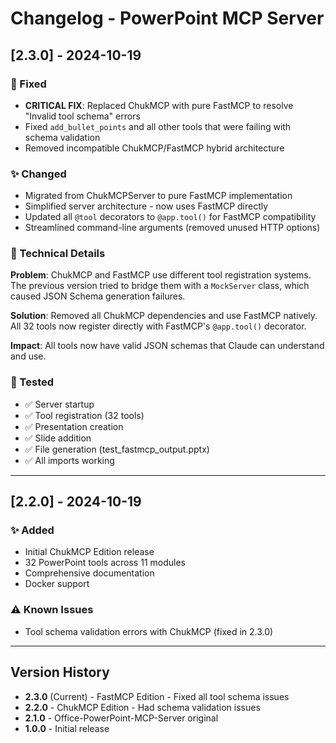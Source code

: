 # Changelog - PowerPoint MCP Server

## [2.3.0] - 2024-10-19

### 🔧 Fixed
- **CRITICAL FIX**: Replaced ChukMCP with pure FastMCP to resolve "Invalid tool schema" errors
- Fixed `add_bullet_points` and all other tools that were failing with schema validation
- Removed incompatible ChukMCP/FastMCP hybrid architecture

### ✨ Changed
- Migrated from ChukMCPServer to pure FastMCP implementation
- Simplified server architecture - now uses FastMCP directly
- Updated all `@tool` decorators to `@app.tool()` for FastMCP compatibility
- Streamlined command-line arguments (removed unused HTTP options)

### 📝 Technical Details
**Problem**: ChukMCP and FastMCP use different tool registration systems. The previous version tried to bridge them with a `MockServer` class, which caused JSON Schema generation failures.

**Solution**: Removed all ChukMCP dependencies and use FastMCP natively. All 32 tools now register directly with FastMCP's `@app.tool()` decorator.

**Impact**: All tools now have valid JSON schemas that Claude can understand and use.

### 🧪 Tested
- ✅ Server startup
- ✅ Tool registration (32 tools)
- ✅ Presentation creation
- ✅ Slide addition
- ✅ File generation (test_fastmcp_output.pptx)
- ✅ All imports working

---

## [2.2.0] - 2024-10-19

### ✨ Added
- Initial ChukMCP Edition release
- 32 PowerPoint tools across 11 modules
- Comprehensive documentation
- Docker support

### ⚠️ Known Issues
- Tool schema validation errors with ChukMCP (fixed in 2.3.0)

---

## Version History

- **2.3.0** (Current) - FastMCP Edition - Fixed all tool schema issues
- **2.2.0** - ChukMCP Edition - Had schema validation issues
- **2.1.0** - Office-PowerPoint-MCP-Server original
- **1.0.0** - Initial release
